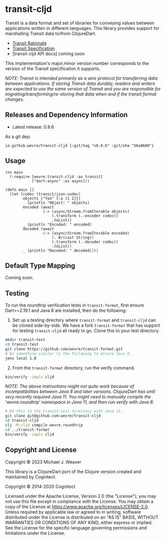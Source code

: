 # transit-cljd

Transit is a data format and set of libraries for conveying values between
applications written in different languages. This library provides support for
marshalling Transit data to/from ClojureDart.

* [Transit Rationale](https://blog.cognitect.com/blog/2014/7/22/transit)
* [Transit Specification](https://github.com/cognitect/transit-format)
* [transit-cljd API docs] coming soon

This implementation's major.minor version number corresponds to the version of
the Transit specification it supports.

_NOTE: Transit is intended primarily as a wire protocol for transferring data
between applications. If storing Transit data durably, readers and writers are
expected to use the same version of Transit and you are responsible for
migrating/transforming/re-storing that data when and if the transit format
changes._

## Releases and Dependency Information

* Latest release: 0.8.6

As a git dep:
```
io.github.wevre/transit-cljd {:git/tag "v0.8.6" :git/sha "56a8680"}
```

## Usage

```
(ns main
  (:require [wevre.transit-cljd :as transit]
            ["dart:async" :as async]))

(defn main []
  (let [codec (transit/json-codec)
        objects ["foo" {:a [1 2]}]
        _ (println "Object: " objects)
        encoded (await
                 (-> (async/Stream.fromIterable objects)
                     (.transform (.-encoder codec))
                     .toList))
        _ (println "Encoded: " encoded)
        decoded (await
                 (-> (async/Stream.fromIterable encoded)
                     (. #/(cast String))
                     (.transform (.-decoder codec))
                     .toList))
        _ (println "Decoded: " decoded)]))
```

## Default Type Mapping

Coming soon.

## Testing

To run the roundtrip verification tests in `transit-format`, first ensure
Dart>=2.19.1 and Java 8 are installed, then do the following:

1. Set up a testing directory where `transit-format` and `transit-cljd` can be
   cloned side-by-side. We have a fork `transit-format` that has support for
   testing `transit-cljd` all ready to go. Clone this to your test directory.

```sh
mkdir transit-test
cd transit-test
git clone https://github.com/wevre/transit-format.git
# Do something similar to the following to ensure Java 8.
jenv local 1.8
```

2. From the `transit-format` directory, run the verify command.

```sh
bin/verify -impls cljd
```

_NOTE: The above instructions might not quite work because of incompatibilities
between Java 8 and later versions. ClojureDart has until very recently required
Java 11. You might need to manually compile the 'wevre.roundtrip' namespace in
Java 11, and then run verify with Java 8._

```sh
# Do this in the transit-test directory with Java 11.
git clone git@github.com:wevre/transit-cljd
cd transit-cljd
clj -M:cljd compile wevre.roundtrip
cd ../transit-format
bin/verify -impls cljd
```

## Copyright and License

Copyright © 2023 Michael J. Weaver

This library is a ClojureDart port of the Clojure version created and maintained
by Cognitect.

Copyright © 2014-2020 Cognitect

Licensed under the Apache License, Version 2.0 (the "License"); you may not use
this file except in compliance with the License. You may obtain a copy of the
License at https://www.apache.org/licenses/LICENSE-2.0. Unless required by
applicable law or agreed to in writing, software distributed under the License
is distributed on an "AS IS" BASIS, WITHOUT WARRANTIES OR CONDITIONS OF ANY
KIND, either express or implied. See the License for the specific language
governing permissions and limitations under the License.
